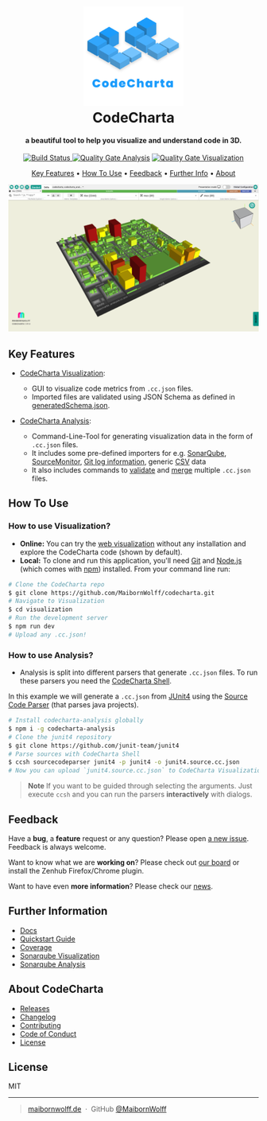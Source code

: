 <h1 align="center">
  <br>
  <a href="https://maibornwolff.github.io/codecharta/visualization/app/index.html?file=codecharta.cc.json&file=codecharta_analysis.cc.json"><img src="https://raw.githubusercontent.com/maibornwolff/codecharta/main/logo/codecharta_logo.svg" alt="CodeCharta" width="200"/></a>
  <br>
  CodeCharta
  <br>
</h1>

<h4 align="center">a beautiful tool to help you visualize and understand code in 3D.</h4>

<p align="center">
  <a href="">
    <img src="https://github.com/MaibornWolff/codecharta/actions/workflows/release_gh_pages.yml/badge.svg"
         alt="Build Status">
  </a>
  <a href="https://sonarcloud.io/dashboard?id=maibornwolff-gmbh_codecharta_analysis">
    <img src="https://sonarcloud.io/api/project_badges/measure?project=maibornwolff-gmbh_codecharta_analysis&metric=alert_status" alt="Quality Gate Analysis"></a>
  <a href="https://sonarcloud.io/dashboard?id=maibornwolff-gmbh_codecharta_visualization">
      <img src="https://sonarcloud.io/api/project_badges/measure?project=maibornwolff-gmbh_codecharta_visualization&metric=alert_status" alt="Quality Gate Visualization">
  </a>
</p>

<p align="center">
  <a href="#key-features">Key Features</a> •
  <a href="#how-to-use">How To Use</a> •
  <a href="#feedback">Feedback</a> •
  <a href="#further-information">Further Info</a> •
  <a href="#about-codecharta">About</a>
</p>

![Screenshot of visualization](screenshot.png)

## Key Features

-   [CodeCharta Visualization](https://maibornwolff.github.io/codecharta/docs/visualization/):

    -   GUI to visualize code metrics from `.cc.json` files.
    -   Imported files are validated using JSON Schema as defined in [generatedSchema.json](/visualization/app/codeCharta/util/generatedSchema.json).

-   [CodeCharta Analysis](https://maibornwolff.github.io/codecharta/docs/analysis/):
    -   Command-Line-Tool for generating visualization data in the form of `.cc.json` files.
    -   It includes some pre-defined importers for e.g. [SonarQube](https://maibornwolff.github.io/codecharta/docs/sonar-importer), [SourceMonitor](https://maibornwolff.github.io/codecharta/docs/sourcemonitorimporter), [Git log information](https://maibornwolff.github.io/codecharta/docs/git-log-parser), generic [CSV](https://maibornwolff.github.io/codecharta/docs/csv-importer) data
    -   It also includes commands to [validate]() and [merge]() multiple `.cc.json` files.

## How To Use

### How to use **Visualization**?

-   **Online:** You can try the [web visualization](https://maibornwolff.github.io/codecharta/visualization/app/index.html?file=codecharta.cc.json&file=codecharta_analysis.cc.json) without any installation and explore the CodeCharta code (shown by default).
-   **Local:** To clone and run this application, you'll need [Git](https://git-scm.com)
    and [Node.js](https://nodejs.org/en/download/) (which comes with [npm](http://npmjs.com)) installed.
    From your command line run:

```bash
# Clone the CodeCharta repo
$ git clone https://github.com/MaibornWolff/codecharta.git
# Navigate to Visualization
$ cd visualization
# Run the development server
$ npm run dev
# Upload any .cc.json!
```

### How to use **Analysis**?

-   Analysis is split into different parsers that generate `.cc.json` files. To run these parsers you need the [CodeCharta Shell](https://maibornwolff.github.io/codecharta/docs/ccsh/).

In this example we will generate a `.cc.json` from [JUnit4](https://github.com/junit-team/junit4) using the [Source Code Parser](https://maibornwolff.github.io/codecharta/docs/source-code-parser) (that parses java projects).

```bash
# Install codecharta-analysis globally
$ npm i -g codecharta-analysis
# Clone the junit4 repository
$ git clone https://github.com/junit-team/junit4
# Parse sources with CodeCharta Shell
$ ccsh sourcecodeparser junit4 -p junit4 -o junit4.source.cc.json
# Now you can upload `junit4.source.cc.json` to CodeCharta Visualization
```

> **Note**
> If you want to be guided through selecting the arguments. Just execute `ccsh` and you can run the parsers **interactively** with dialogs.

## Feedback

Have a **bug**, a **feature** request or any question? Please open [a new issue](https://github.com/MaibornWolff/codecharta/issues/new). Feedback is always welcome.

Want to know what we are **working on**? Please check out [our board](https://app.zenhub.com/workspaces/codecharta-workspace-5cd16b609795a865159e7107/board) or install the Zenhub Firefox/Chrome plugin.

Want to have even **more information**? Please check our [news](https://maibornwolff.github.io/codecharta/news/).

## Further Information

-   [Docs](https://maibornwolff.github.io/codecharta/)
-   [Quickstart Guide](https://maibornwolff.github.io/codecharta/docs/quick-start-guide/)
-   [Coverage](https://maibornwolff.github.io/codecharta/visualization/coverage/lcov-report/)
-   [Sonarqube Visualization](https://sonarcloud.io/dashboard?id=de.maibornwolff.codecharta%3Avisualization)
-   [Sonarqube Analysis](https://sonarcloud.io/dashboard?id=de.maibornwolff.codecharta%3Aanalysis)

## About CodeCharta

-   [Releases](https://github.com/MaibornWolff/codecharta/releases)
-   [Changelog](CHANGELOG.md)
-   [Contributing](CONTRIBUTING.md)
-   [Code of Conduct](CODE_OF_CONDUCT.md)
-   [License](LICENSE.md)

## License

MIT

---

> [maibornwolff.de](https://www.maibornwolff.de) &nbsp;&middot;&nbsp;
> GitHub [@MaibornWolff](https://github.com/maibornwolff)
